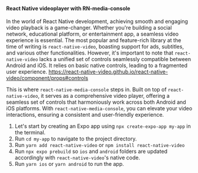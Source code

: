 #### React Native videoplayer with RN-media-console

In the world of React Native development, achieving smooth and engaging video playback is a game-changer. 
Whether you're building a social network, educational platform, or entertainment app, a seamless video experience is essential. 
The most popular and feature-rich library at the time of writing is `react-native-video`, boasting support for ads, subtitles, and various other functionalities. 
However, it's important to note that `react-native-video` lacks a unified set of controls seamlessly compatible between Android and iOS. It relies on basic native controls, 
leading to a fragmented user experience. https://react-native-video.github.io/react-native-video/component/props#controls

This is where `react-native-media-console` steps in. Built on top of `react-native-video`, it serves as a comprehensive video player, 
offering a seamless set of controls that harmoniously work across both Android and iOS platforms. With `react-native-media-console`, 
you can elevate your video interactions, ensuring a consistent and user-friendly experience. 



1. Let's start by creating an Expo app using `npx create-expo-app my-app` in the terminal.
2. Run `cd my-app` to navigate to the project directory.
3. Run `yarn add react-native-video` or `npm install react-native-video`
4. Run `npx expo prebuild` so `ios` and `android` folders are updated accordingly with `react-native-video`'s native code.
5. Run `yarn ios` or `yarn android` to run the app.
